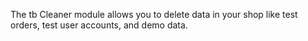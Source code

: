 The tb Cleaner module allows you to delete data in your shop like test orders, test user accounts, and demo data. 
